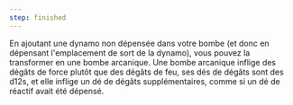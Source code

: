 ```yaml
---
step: finished
---
```

En ajoutant une dynamo non dépensée dans votre bombe (et donc en dépensant l'emplacement de sort de la dynamo), vous pouvez la transformer en une bombe arcanique. Une bombe arcanique inflige des dégâts de force plutôt que des dégâts de feu, ses dés de dégâts sont des d12s, et elle inflige un dé de dégâts supplémentaires, comme si un dé de réactif avait été dépensé.